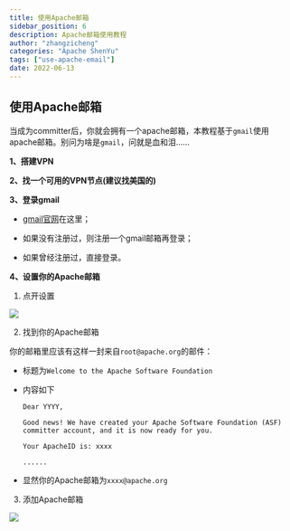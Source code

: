 ```yaml
---
title: 使用Apache邮箱
sidebar_position: 6
description: Apache邮箱使用教程
author: "zhangzicheng"
categories: "Apache ShenYu"
tags: ["use-apache-email"]
date: 2022-06-13
---
```


## 使用Apache邮箱

当成为committer后，你就会拥有一个apache邮箱，本教程基于`gmail`使用apache邮箱。别问为啥是`gmail`，问就是血和泪......

**1、搭建VPN**

**2、找一个可用的VPN节点(建议找美国的)**

**3、登录gmail**

* [gmail官网](https://gmail.google.com)在这里；

* 如果没有注册过，则注册一个gmail邮箱再登录；

* 如果曾经注册过，直接登录。

**4、设置你的Apache邮箱**

1. 点开设置

![](/img/email/gmail-setting.png)

2. 找到你的Apache邮箱

你的邮箱里应该有这样一封来自`root@apache.org`的邮件：
* 标题为`Welcome to the Apache Software Foundation`
* 内容如下
  
    ```text
    Dear YYYY,

    Good news! We have created your Apache Software Foundation (ASF) committer account, and it is now ready for you.

    Your ApacheID is: xxxx
  
    ......
    ```
  
* 显然你的Apache邮箱为`xxxx@apache.org`

3. 添加Apache邮箱

![](/img/email/add-apache-email.png)
